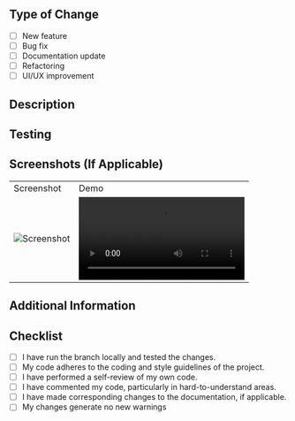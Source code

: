 ## Type of Change
- [ ] New feature
- [ ] Bug fix
- [ ] Documentation update
- [ ] Refactoring
- [ ] UI/UX improvement

## Description
<!--[Provide a detailed explanation of the changes you have made. Include the reasons behind these changes and any relevant context. Link any related issues.] -->

## Testing
<!-- [Detail the testing you have performed to ensure that these changes function as intended. Include information about any added tests.] -->

## Screenshots (If Applicable)
<!-- [Discuss the impact of your changes on the project. This might include effects on performance, new dependencies, or changes in behaviour.] -->
<table>
<tr>
       <td> Screenshot </td>
       <td> Demo </td>
</tr>
      <td>
             <img src="..." alt="Screenshot" />
     </td>
     <td>
            <video src="..." />
     </td>
</tr>
</table>

## Additional Information
<!-- [Any additional information that reviewers should be aware of.] --> 

## Checklist
- [ ] I have run the branch locally and tested the changes.
- [ ] My code adheres to the coding and style guidelines of the project.
- [ ] I have performed a self-review of my own code.
- [ ] I have commented my code, particularly in hard-to-understand areas.
- [ ] I have made corresponding changes to the documentation, if applicable.
- [ ] My changes generate no new warnings 
